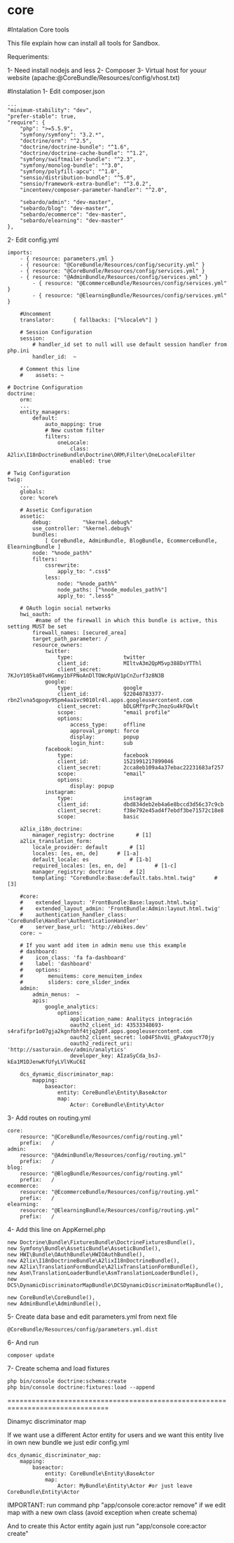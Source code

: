 # core
#Intalation Core tools

This file explain how can install all tools for Sandbox.

Requeriments:

1- Need install nodejs and less
2- Composer
3- Virtual host for youur website (apache:@CoreBundle/Resources/config/vhost.txt)

#Instalation
1- Edit composer.json

    ...
    "minimum-stability": "dev", 
    "prefer-stable": true,
    "require": {
        "php": ">=5.5.9",
        "symfony/symfony": "3.2.*",
        "doctrine/orm": "^2.5",
        "doctrine/doctrine-bundle": "^1.6",
        "doctrine/doctrine-cache-bundle": "^1.2",
        "symfony/swiftmailer-bundle": "^2.3",
        "symfony/monolog-bundle": "^3.0",
        "symfony/polyfill-apcu": "^1.0",
        "sensio/distribution-bundle": "^5.0",
        "sensio/framework-extra-bundle": "^3.0.2",
        "incenteev/composer-parameter-handler": "^2.0",
        
        "sebardo/admin": "dev-master",
        "sebardo/blog": "dev-master",
        "sebardo/ecommerce": "dev-master",
        "sebardo/elearning": "dev-master"
    },

2- Edit config.yml

	imports:
	    - { resource: parameters.yml }
	    - { resource: "@CoreBundle/Resources/config/security.yml" }
	    - { resource: "@CoreBundle/Resources/config/services.yml" }
	    - { resource: "@AdminBundle/Resources/config/services.yml" }
            - { resource: "@EcommerceBundle/Resources/config/services.yml" }
            - { resource: "@ElearningBundle/Resources/config/services.yml" }

        #Uncomment
        translator:      { fallbacks: ["%locale%"] }

        # Session Configuration
        session:
            # handler_id set to null will use default session handler from php.ini
            handler_id:  ~

        # Comment this line
        #    assets: ~

	# Doctrine Configuration
	doctrine:
	    orm:
		...
		entity_managers:
		    default:
		        auto_mapping: true
		        # New custom filter
		        filters:
		            oneLocale:
		                class: A2lix\I18nDoctrineBundle\Doctrine\ORM\Filter\OneLocaleFilter
		                enabled: true

	# Twig Configuration
	twig:
	    ...
	    globals:
		core: %core%
                
        # Assetic Configuration
        assetic:
            debug:          "%kernel.debug%"
            use_controller: '%kernel.debug%'
            bundles:
                [ CoreBundle, AdminBundle, BlogBundle, EcommerceBundle, ElearningBundle ]
            node: "%node_path%"
            filters:
                cssrewrite:
                    apply_to: ".css$"
                less:
                    node: "%node_path%"
                    node_paths: ["%node_modules_path%"]
                    apply_to: ".less$"

        # OAuth login social networks  
        hwi_oauth:
             #name of the firewall in which this bundle is active, this setting MUST be set
            firewall_names: [secured_area]
            target_path_parameter: /
            resource_owners:
                twitter:
                    type:                twitter
                    client_id:           MIltvA3m2QpM5vp388DsYTThl
                    client_secret:       7KJoY105ka0TvHGmmy1bFPNoAnDlTOWcRpUV1pCnZurf3z8N3B
                google:
                    type:                google
                    client_id:           922040783377-rbn2lvna5qpogv95pm4aa1vc9010lr4l.apps.googleusercontent.com
                    client_secret:       bDLGMfYprPcJnozGu4kFQwlt
                    scope:               "email profile"
                    options:
                        access_type:     offline
                        approval_prompt: force
                        display:         popup
                        login_hint:      sub
                facebook:
                    type:                facebook
                    client_id:           1521991217899046
                    client_secret:       2cca8eb109a4a37ebac22231683af257
                    scope:               "email"
                    options:
                        display: popup 
                instagram:
                    type:                instagram
                    client_id:           dbd834deb2eb4a6e8bccd3d56c37c9cb
                    client_secret:       f38e792e45ad4f7ebdf3be71572c18e8
                    scope:               basic

        a2lix_i18n_doctrine:
            manager_registry: doctrine       # [1]
        a2lix_translation_form:
            locale_provider: default       # [1]
            locales: [es, en, de]      # [1-a]
            default_locale: es             # [1-b]
            required_locales: [es, en, de]         # [1-c]
            manager_registry: doctrine     # [2]
            templating: "CoreBundle:Base:default.tabs.html.twig"      # [3]

        #core:
        #    extended_layout: 'FrontBundle:Base:layout.html.twig'
        #    extended_layout_admin: 'FrontBundle:Admin:layout.html.twig'
        #    authentication_handler_class: 'CoreBundle\Handler\AuthenticationHandler'
        #    server_base_url: 'http://ebikes.dev'
        core: ~

        # If you want add item in admin menu use this example
        # dashboard:
        #    icon_class: 'fa fa-dashboard'
        #    label: 'dashboard'
        #    options:
        #        menuitems: core_menuitem_index
        #        sliders: core_slider_index
        admin:
            admin_menus:  ~
            apis:
                google_analytics:
                    options:
                        application_name: Analitycs integración
                        oauth2_client_id: 43533348693-s4rafifpr1o07gja2kgnfbhf4tjq2g0f.apps.googleusercontent.com
                        oauth2_client_secret: lo04F5hvUi_gPaAxyucY70jy
                        oauth2_redirect_uri: 'http://sasturain.dev/admin/analytics'
                        developer_key: AIzaSyCda_bsJ-kEa1M1DJenwKfUfyLVlVKuC6I
        
        dcs_dynamic_discriminator_map:
            mapping:
                baseactor:
                    entity: CoreBundle\Entity\BaseActor
                    map:
                        Actor: CoreBundle\Entity\Actor 

3- Add routes on routing.yml
	
    core:
        resource: "@CoreBundle/Resources/config/routing.yml"
        prefix:   /
    admin:
        resource: "@AdminBundle/Resources/config/routing.yml"
        prefix:   /
    blog:
        resource: "@BlogBundle/Resources/config/routing.yml"
        prefix:   /
    ecommerce:
        resource: "@EcommerceBundle/Resources/config/routing.yml"
        prefix:   /
    elearning:
        resource: "@ElearningBundle/Resources/config/routing.yml"
        prefix:   /

4- Add this line on AppKernel.php

    new Doctrine\Bundle\FixturesBundle\DoctrineFixturesBundle(),
    new Symfony\Bundle\AsseticBundle\AsseticBundle(),
    new HWI\Bundle\OAuthBundle\HWIOAuthBundle(),
    new A2lix\I18nDoctrineBundle\A2lixI18nDoctrineBundle(),
    new A2lix\TranslationFormBundle\A2lixTranslationFormBundle(),
    new Asm\TranslationLoaderBundle\AsmTranslationLoaderBundle(),
    new DCS\DynamicDiscriminatorMapBundle\DCSDynamicDiscriminatorMapBundle(),

    new CoreBundle\CoreBundle(),
    new AdminBundle\AdminBundle(),

5- Create data base and edit parameters.yml from next file

    @CoreBundle/Resources/config/parameters.yml.dist

6- And run

    composer update

7- Create schema and load fixtures

    php bin/console doctrine:schema:create
    php bin/console doctrine:fixtures:load --append



===============================================================================

Dinamyc discriminator map

If we want use a different Actor entity for users and we want this entity live in own new bundle we just edir config.yml 

    dcs_dynamic_discriminator_map:
        mapping:
            baseactor:
                entity: CoreBundle\Entity\BaseActor
                map:
                    Actor: MyBundle\Entity\Actor #or just leave CoreBundle\Entity\Actor

IMPORTANT: run command php "app/console core:actor remove" if we edit map with a new own class (avoid exception when create schema)

And to create this Actor entity again just run "app/console core:actor create"